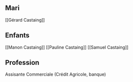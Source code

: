 ## Mari
[[Gérard Castaing]]
## Enfants
[[Manon Castaing]]
[[Pauline Castaing]]
[[Samuel Castaing]]
## Profession
Assisante Commerciale (Crédit Agricole, banque)